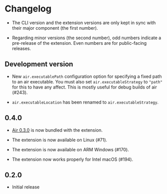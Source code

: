 # Changelog

- The CLI version and the extension versions are only kept in sync with their major component (the first number).

- Regarding minor versions (the second number), odd numbers indicate a pre-release of the extension. Even numbers are for public-facing releases.

## Development version

- New `air.executablePath` configuration option for specifying a fixed path to an air executable. You must also set `air.executableStrategy` to `"path"` for this to have any affect. This is mostly useful for debug builds of air (#243).

- `air.executableLocation` has been renamed to `air.executableStrategy`.

## 0.4.0

- [Air 0.3.0](https://github.com/posit-dev/air/blob/main/CHANGELOG.md) is now bundled with the extension.

- The extension is now available on Linux (#71).

- The extension is now available on ARM Windows (#170).

- The extension now works properly for Intel macOS (#194).

## 0.2.0

- Initial release
